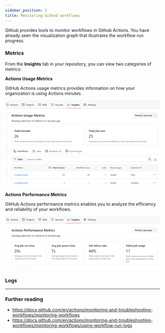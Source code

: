 ```yaml
---
sidebar_position: 2
title: Monitoring Github workflows
---
```


Github provides tools to monitor workflows in Github Actions. You have already seen the visualization graph that illustrates the workflow run progress. 

### Metrics

From the **Insights** tab in your repository, you can view two categories of metrics:

**Actions Usage Metrics** 

GitHub Actions usage metrics provides information on how your organization is using Actions minutes.

![Github actions usage metrics](img/usage_metrics.png)

**Actions Performance Metrics** 

GitHub Actions performance metrics enables you to analyze the efficiency and reliability of your workflows.

![Github actions usage metrics](img/performance_metrics.png)


### Logs

---
### Further reading
- https://docs.github.com/en/actions/monitoring-and-troubleshooting-workflows/monitoring-workflows
- https://docs.github.com/en/actions/monitoring-and-troubleshooting-workflows/monitoring-workflows/using-workflow-run-logs
